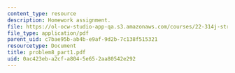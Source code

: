 ```yaml
---
content_type: resource
description: Homework assignment.
file: https://ol-ocw-studio-app-qa.s3.amazonaws.com/courses/22-314j-structural-mechanics-in-nuclear-power-technology-fall-2006/0ac423eba2cfa8045e652aa80542e292_problem8_part1.pdf
file_type: application/pdf
parent_uid: c7bae95b-ab4b-e9af-9d2b-7c138f515321
resourcetype: Document
title: problem8_part1.pdf
uid: 0ac423eb-a2cf-a804-5e65-2aa80542e292
---
```


